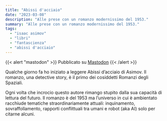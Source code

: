```yaml
---
title: "Abissi d'acciaio"
date: "2023-03-08"
description: "Alle prese con un romanzo modernissimo del 1953."
summary: "Alle prese con un romanzo modernissimo del 1953."
tags: 
  - "isaac asimov"
  - "libri"
  - "fantascienza"
  - "abissi d'acciaio"
---
```


{{< alert "mastodon" >}}
Pubblicato su [Mastodon](https://mastodon.uno/@lucamondini/109989512052183387)
{{< /alert >}}

Qualche giorno fa ho iniziato a leggere Abissi d’acciaio di Asimov. Il romanzo, una detective story, è il primo dei cosiddetti Romanzi degli Spaziali.

Ogni volta che incrocio questo autore rimango stupito dalla sua capacità di lettura del futuro. Il romanzo è del 1953 ma l’universo in cui è ambientato racchiude tematiche straordinariamente attuali: inquinamento, sovraffollamento, rapporti conflittuali tra umani e robot (aka AI) solo per citarne alcuni.